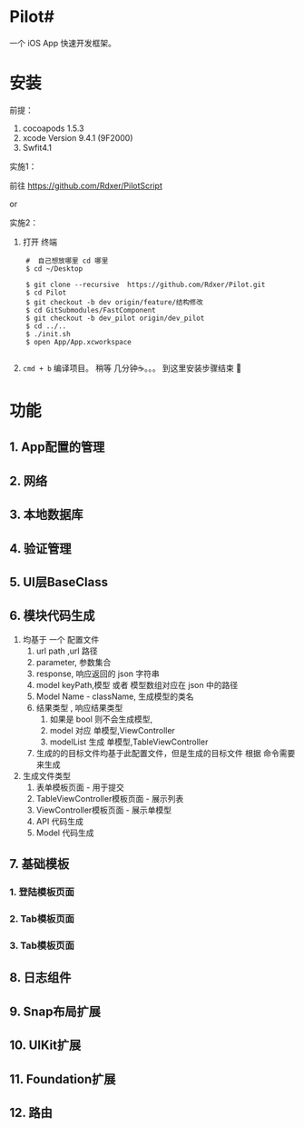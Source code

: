 # Pilot#
一个 iOS App 快速开发框架。

# 安装
前提：
1. cocoapods 1.5.3
2. xcode Version 9.4.1 (9F2000)
3. Swfit4.1

实施1：

  前往  https://github.com/Rdxer/PilotScript
  
  or
  
实施2：
1. 打开 终端 
  
``` 
    #  自己想放哪里 cd 哪里
    $ cd ~/Desktop    
    
    $ git clone --recursive  https://github.com/Rdxer/Pilot.git
    $ cd Pilot
    $ git checkout -b dev origin/feature/结构修改
    $ cd GitSubmodules/FastComponent
    $ git checkout -b dev_pilot origin/dev_pilot
    $ cd ../..
    $ ./init.sh
    $ open App/App.xcworkspace
    
```

2. `cmd + b` 编译项目。 稍等 几分钟☕️。。。 到这里安装步骤结束 🍻


# 功能


## 1. App配置的管理

## 2. 网络

## 3. 本地数据库

## 4. 验证管理

## 5. UI层BaseClass

## 6. 模块代码生成

1. 均基于 一个 配置文件
    1. url path ,url 路径 
    2. parameter, 参数集合
    3. response, 响应返回的 json 字符串
    4. model keyPath,模型 或者 模型数组对应在 json 中的路径
    5. Model Name - className, 生成模型的类名
    6. 结果类型 , 响应结果类型 
        1. 如果是 bool 则不会生成模型,
        2. model 对应 单模型,ViewController
        3. modelList 生成 单模型,TableViewController
    7. 生成的的目标文件均基于此配置文件，但是生成的目标文件 根据 命令需要来生成
5. 生成文件类型
    1. 表单模板页面 - 用于提交
    2. TableViewController模板页面 - 展示列表
    3. ViewController模板页面 - 展示单模型
    4. API 代码生成
    6. Model 代码生成
 


## 7. 基础模板

### 1. 登陆模板页面
### 2. Tab模板页面
### 3. Tab模板页面

## 8. 日志组件

## 9. Snap布局扩展

## 10. UIKit扩展

## 11. Foundation扩展

## 12. 路由




